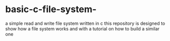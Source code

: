 # basic-c-file-system-
a simple read and write file system written in c this repository is designed to show how a file system works and with a tutorial on how to build a similar one 
